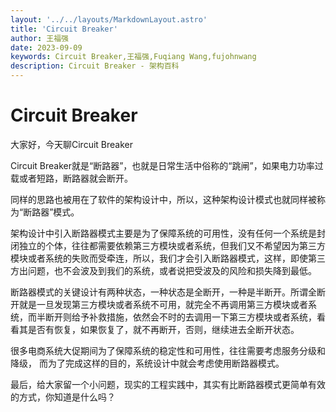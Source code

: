 ```yaml
---
layout: '../../layouts/MarkdownLayout.astro'
title: 'Circuit Breaker'
author: 王福强
date: 2023-09-09
keywords: Circuit Breaker,王福强,Fuqiang Wang,fujohnwang
description: Circuit Breaker - 架构百科
---
```


# Circuit Breaker

大家好，今天聊Circuit Breaker

Circuit Breaker就是“断路器”，也就是日常生活中俗称的“跳闸”，如果电力功率过载或者短路，断路器就会断开。 

同样的思路也被用在了软件的架构设计中，所以，这种架构设计模式也就同样被称为“断路器”模式。

架构设计中引入断路器模式主要是为了保障系统的可用性，没有任何一个系统是封闭独立的个体，往往都需要依赖第三方模块或者系统，但我们又不希望因为第三方模块或者系统的失败而受牵连，所以，我们才会引入断路器模式，这样，即使第三方出问题，也不会波及到我们的系统，或者说把受波及的风险和损失降到最低。

断路器模式的关键设计有两种状态，一种状态是全断开，一种是半断开。所谓全断开就是一旦发现第三方模块或者系统不可用，就完全不再调用第三方模块或者系统，而半断开则给予补救措施，依然会不时的去调用一下第三方模块或者系统，看看其是否有恢复，如果恢复了，就不再断开，否则，继续进去全断开状态。

很多电商系统大促期间为了保障系统的稳定性和可用性，往往需要考虑服务分级和降级， 而为了完成这样的目的，系统设计中就会考虑使用断路器模式。

最后，给大家留一个小问题，现实的工程实践中，其实有比断路器模式更简单有效的方式，你知道是什么吗？
